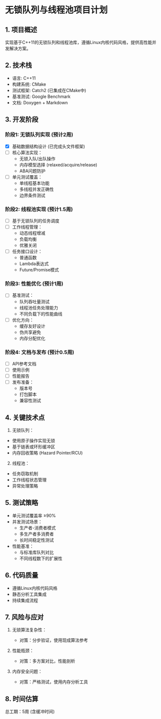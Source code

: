 # 无锁队列与线程池项目计划

## 1. 项目概述
实现基于C++11的无锁队列和线程池库，遵循Linux内核代码风格，提供高性能并发解决方案。

## 2. 技术栈
- 语言: C++11
- 构建系统: CMake
- 测试框架: Catch2 (已集成在CMake中)
- 基准测试: Google Benchmark
- 文档: Doxygen + Markdown

## 3. 开发阶段

### 阶段1: 无锁队列实现 (预计2周)
- [x] 基础数据结构设计 (已完成头文件框架)
- [ ] 核心算法实现：
  - 无锁入队/出队操作
  - 内存模型选择 (relaxed/acquire/release)
  - ABA问题防护
- [ ] 单元测试覆盖：
  - 单线程基本功能
  - 多线程并发正确性
  - 边界条件测试

### 阶段2: 线程池实现 (预计1.5周)
- [ ] 基于无锁队列的任务调度
- [ ] 工作线程管理：
  - 动态线程增减
  - 负载均衡
  - 优雅关闭
- [ ] 任务接口设计：
  - 普通函数
  - Lambda表达式
  - Future/Promise模式

### 阶段3: 性能优化 (预计1周)
- [ ] 基准测试：
  - 队列吞吐量测试
  - 线程池任务处理能力
  - 不同负载下的性能曲线
- [ ] 优化方向：
  - 缓存友好设计
  - 伪共享避免
  - 内存分配优化

### 阶段4: 文档与发布 (预计0.5周)
- [ ] API参考文档
- [ ] 使用示例
- [ ] 性能报告
- [ ] 发布准备：
  - 版本号
  - 打包脚本
  - 兼容性测试

## 4. 关键技术点
1. 无锁队列：
- 使用原子操作实现无锁
- 基于链表或环形缓冲区
- 内存回收策略 (Hazard Pointer/RCU)

2. 线程池：
- 任务窃取机制
- 工作线程状态管理
- 异常处理策略

## 5. 测试策略
- 单元测试覆盖率 ≥90%
- 并发测试场景：
  - 生产者-消费者模式
  - 多生产者多消费者
  - 长时间稳定性测试
- 性能基准：
  - 与标准库队列对比
  - 不同线程数下的扩展性

## 6. 代码质量
- 遵循Linux内核代码风格
- 静态分析工具集成
- 持续集成流程

## 7. 风险与应对
1. 无锁算法复杂性：
   - 对策：分步验证，使用现成算法参考

2. 性能瓶颈：
   - 对策：多方案对比，性能剖析

3. 内存安全问题：
   - 对策：严格测试，使用内存分析工具

## 8. 时间估算
总工期：5周 (含缓冲时间)
